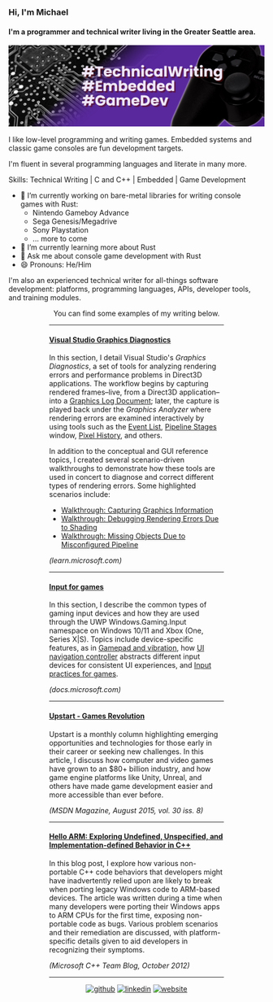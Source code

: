 ### Hi, I'm Michael
#### I'm a programmer and technical writer living in the Greater Seattle area.
![I'm a programmer and technical writer living in the Greater Seattle area.](https://raw.githubusercontent.com/ravyne/ravyne/main/images/github-banner.png)

I like low-level programming and writing games. Embedded systems and classic game consoles are fun development targets.

I'm fluent in several programming languages and literate in many more.

Skills: Technical Writing | C and C++ | Embedded | Game Development

- 🔭 I’m currently working on bare-metal libraries for writing console games with Rust:
     * Nintendo Gameboy Advance
     * Sega Genesis/Megadrive
     * Sony Playstation
     * ... more to come
- 🌱 I’m currently learning more about Rust 
- 💬 Ask me about console game development with Rust 
- 😄 Pronouns: He/Him 

I'm also an experienced technical writer for all-things software development: platforms, programming languages, APIs, developer tools, and training modules.

<p align="center">You can find some examples of my writing below.</p>

<div style="padding-left:80px; padding-right:80px"> 

---
#### [Visual Studio Graphics Diagnostics](https://learn.microsoft.com/en-us/visualstudio/debugger/graphics/visual-studio-graphics-diagnostics?view=vs-2022)

In this section, I detail Visual Studio's *Graphics Diagnostics*, a set of tools for analyzing rendering errors and performance problems in Direct3D applications. The workflow begins by capturing rendered frames–live, from a Direct3D application–into a [Graphics Log Document](https://learn.microsoft.com/en-us/visualstudio/debugger/graphics/graphics-log-document); later, the capture is played back under the *Graphics Analyzer* where rendering errors are examined interactively by using tools such as the [Event List](https://learn.microsoft.com/en-us/visualstudio/debugger/graphics/graphics-event-list), [Pipeline Stages](https://learn.microsoft.com/en-us/visualstudio/debugger/graphics/graphics-pipeline-stages) window, [Pixel History](https://learn.microsoft.com/en-us/visualstudio/debugger/graphics/graphics-pixel-history), and others.

In addition to the conceptual and GUI reference topics, I created several scenario-driven walkthroughs to demonstrate how these tools are used in concert to diagnose and correct different types of rendering errors. Some highlighted scenarios include:

  - [Walkthrough: Capturing Graphics Information](https://learn.microsoft.com/en-us/visualstudio/debugger/graphics/walkthrough-capturing-graphics-information)
  - [Walkthrough: Debugging Rendering Errors Due to Shading](https://learn.microsoft.com/en-us/visualstudio/debugger/graphics/walkthrough-debugging-rendering-errors-due-to-shading)
  - [Walkthrough: Missing Objects Due to Misconfigured Pipeline](https://learn.microsoft.com/en-us/visualstudio/debugger/graphics/walkthrough-missing-objects-due-to-misconfigured-pipeline)

*(learn.microsoft<span>.com</span>)*

---

#### [Input for games](https://docs.microsoft.com/en-us/windows/uwp/gaming/input-for-games)

In this section, I describe the common types of gaming input devices and how they are used through the UWP Windows.Gaming.Input namespace on Windows 10/11 and Xbox (One, Series X|S). Topics include device-specific features, as in [Gamepad and vibration](https://docs.microsoft.com/en-us/windows/uwp/gaming/gamepad-and-vibration), how [UI navigation controller](https://docs.microsoft.com/en-us/windows/uwp/gaming/ui-navigation-controller) abstracts different input devices for consistent UI experiences, and [Input practices for games](https://docs.microsoft.com/en-us/windows/uwp/gaming/input-practices-for-games).

*(docs.microsoft<span>.com</span>)*

---

#### [Upstart - Games Revolution](https://docs.microsoft.com/en-us/archive/msdn-magazine/2015/august/upstart-games-revolution)

Upstart is a monthly column highlighting emerging opportunities and technologies for those early in their career or seeking new challenges. In this article, I discuss how computer and video games have grown to an $80+ billion industry, and how game engine platforms like Unity, Unreal, and others have made game development easier and more accessible than ever before.

*(MSDN Magazine, August 2015, vol. 30 iss. 8)*

---

#### [Hello ARM: Exploring Undefined, Unspecified, and Implementation-defined Behavior in C++](https://devblogs.microsoft.com/cppblog/hello-arm-exploring-undefined-unspecified-and-implementation-defined-behavior-in-c)

In this blog post, I explore how various non-portable C++ code behaviors that developers might have inadvertently relied upon are likely to break when porting legacy Windows code to ARM-based devices. The article was written during a time when many developers were porting their Windows apps to ARM CPUs for the first time, exposing non-portable code as bugs. Various problem scenarios and their remediation are discussed, with platform-specific details given to aid developers in recognizing their symptoms.

*(Microsoft C++ Team Blog, October 2012)*

---

</div> 

<div align=center> 

[<img src='https://cdn.jsdelivr.net/npm/simple-icons@3.0.1/icons/github.svg' alt='github' height='40'>](https://github.com/ravyne)  [<img src='https://cdn.jsdelivr.net/npm/simple-icons@3.0.1/icons/linkedin.svg' alt='linkedin' height='40'>](https://www.linkedin.com/in/michaelthompsonseattle/)  [<img src='https://cdn.jsdelivr.net/npm/simple-icons@3.0.1/icons/icloud.svg' alt='website' height='40'>](https://ravyne.github.io/)  

</div> 

<!--
[![Top Langs](https://github-readme-stats.vercel.app/api/top-langs/?username=ravyne)](https://github.com/anuraghazra/github-readme-stats)

![GitHub stats](https://github-readme-stats.vercel.app/api?username=ravyne&show_icons=true&count_private=true)  
-->

